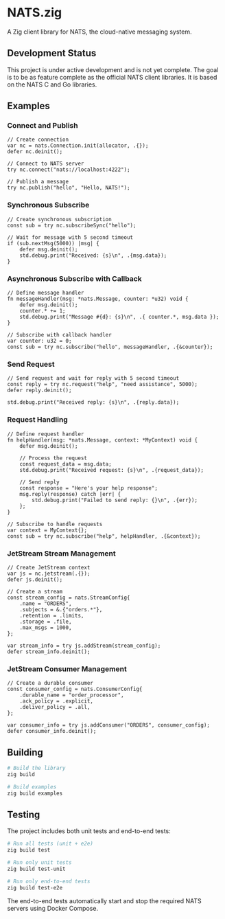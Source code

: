 # NATS.zig

A Zig client library for NATS, the cloud-native messaging system.

## Development Status

This project is under active development and is not yet complete. The goal is to be as feature complete as the official NATS client libraries. It is based on the NATS C and Go libraries.

## Examples

### Connect and Publish

```zig
// Create connection
var nc = nats.Connection.init(allocator, .{});
defer nc.deinit();

// Connect to NATS server
try nc.connect("nats://localhost:4222");

// Publish a message
try nc.publish("hello", "Hello, NATS!");
```

### Synchronous Subscribe

```zig
// Create synchronous subscription
const sub = try nc.subscribeSync("hello");

// Wait for message with 5 second timeout
if (sub.nextMsg(5000)) |msg| {
    defer msg.deinit();
    std.debug.print("Received: {s}\n", .{msg.data});
}
```

### Asynchronous Subscribe with Callback

```zig
// Define message handler
fn messageHandler(msg: *nats.Message, counter: *u32) void {
    defer msg.deinit();
    counter.* += 1;
    std.debug.print("Message #{d}: {s}\n", .{ counter.*, msg.data });
}

// Subscribe with callback handler
var counter: u32 = 0;
const sub = try nc.subscribe("hello", messageHandler, .{&counter});
```

### Send Request

```zig
// Send request and wait for reply with 5 second timeout
const reply = try nc.request("help", "need assistance", 5000);
defer reply.deinit();

std.debug.print("Received reply: {s}\n", .{reply.data});
```

### Request Handling

```zig
// Define request handler
fn helpHandler(msg: *nats.Message, context: *MyContext) void {
    defer msg.deinit();
    
    // Process the request
    const request_data = msg.data;
    std.debug.print("Received request: {s}\n", .{request_data});
    
    // Send reply
    const response = "Here's your help response";
    msg.reply(response) catch |err| {
        std.debug.print("Failed to send reply: {}\n", .{err});
    };
}

// Subscribe to handle requests
var context = MyContext{};
const sub = try nc.subscribe("help", helpHandler, .{&context});
```

### JetStream Stream Management

```zig
// Create JetStream context
var js = nc.jetstream(.{});
defer js.deinit();

// Create a stream
const stream_config = nats.StreamConfig{
    .name = "ORDERS",
    .subjects = &.{"orders.*"},
    .retention = .limits,
    .storage = .file,
    .max_msgs = 1000,
};

var stream_info = try js.addStream(stream_config);
defer stream_info.deinit();
```

### JetStream Consumer Management

```zig
// Create a durable consumer
const consumer_config = nats.ConsumerConfig{
    .durable_name = "order_processor", 
    .ack_policy = .explicit,
    .deliver_policy = .all,
};

var consumer_info = try js.addConsumer("ORDERS", consumer_config);
defer consumer_info.deinit();
```

## Building

```bash
# Build the library
zig build

# Build examples
zig build examples
```

## Testing

The project includes both unit tests and end-to-end tests:

```bash
# Run all tests (unit + e2e)
zig build test

# Run only unit tests
zig build test-unit

# Run only end-to-end tests
zig build test-e2e
```

The end-to-end tests automatically start and stop the required NATS servers using Docker Compose.
